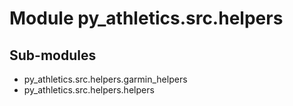 Module py_athletics.src.helpers
===============================

Sub-modules
-----------
* py_athletics.src.helpers.garmin_helpers
* py_athletics.src.helpers.helpers